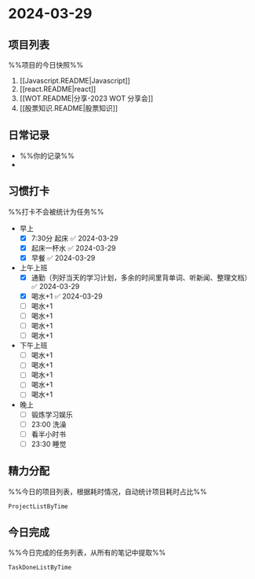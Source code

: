 # 2024-03-29

## 项目列表
%%项目的今日快照%%
1. [[Javascript.README|Javascript]]
2. [[react.README|react]]
3. [[WOT.README|分享-2023 WOT 分享会]]
4. [[股票知识.README|股票知识]]

## 日常记录
- %%你的记录%%
- 

## 习惯打卡
%%打卡不会被统计为任务%%
- 早上
	- [x] 7:30分 起床 ✅ 2024-03-29
	- [x] 起床一杯水 ✅ 2024-03-29
	- [x] 早餐 ✅ 2024-03-29
- 上午上班
	- [x] 通勤（列好当天的学习计划，多余的时间里背单词、听新闻、整理文档） ✅ 2024-03-29
	- [x] 喝水+1 ✅ 2024-03-29
	- [ ] 喝水+1
	- [ ] 喝水+1
	- [ ] 喝水+1
	- [ ] 喝水+1
- 下午上班
	- [ ] 喝水+1
	- [ ] 喝水+1
	- [ ] 喝水+1
	- [ ] 喝水+1
	- [ ] 喝水+1
-  晚上
	- [ ] 锻炼学习娱乐
	- [ ] 23:00 洗澡
	- [ ] 看半小时书
	- [ ] 23:30 睡觉

## 精力分配
%%今日的项目列表，根据耗时情况，自动统计项目耗时占比%%
```PeriodicPARA
ProjectListByTime
```

## 今日完成
%%今日完成的任务列表，从所有的笔记中提取%%
```PeriodicPARA
TaskDoneListByTime
```
